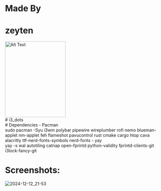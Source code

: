 # Made By <br>
<h1>zeyten</h1><img src="https://ztn-network.pl/logo-small.png" alt="Alt Text" width="200" height="250"><br>
# i3_dots <br>
# Dependencies
- Pacman <br>
sudo pacman -Syu i3wm polybar pipewire wireplumber rofi nemo blueman-applet nm-applet feh flameshot pavucontrol rust cmake cargo htop cava alacritty ttf-nerd-fonts-symbols nerd-fonts
- yay <br>
yay -s wal autotiling catnap open-fprintd python-validity fprintd-clients-git i3lock-fancy-git

# Screenshots:<br>

![2024-12-12_21-53](https://github.com/user-attachments/assets/987df2de-6f1b-46bd-92c3-1ff018e7f53e)

